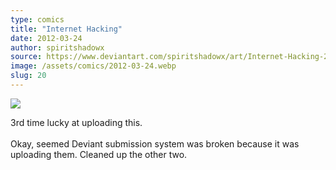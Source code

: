 ```yaml
---
type: comics
title: "Internet Hacking"
date: 2012-03-24
author: spiritshadowx
source: https://www.deviantart.com/spiritshadowx/art/Internet-Hacking-292115685
image: /assets/comics/2012-03-24.webp
slug: 20
---
```


![](/assets/comics/2012-03-24.webp)

3rd time lucky at uploading this.<br><br>Okay, seemed Deviant submission system was broken because it was uploading them. Cleaned up the other two.
